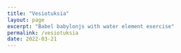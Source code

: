 ```yaml
---
title: "Vesiotuksia"
layout: page
excerpt: "Babel babylonjs with water element exercise"
permalink: /vesiotuksia
date: 2022-03-21
---
```


<script defer src="./assets/js/runtime.99397b3850ffe9c1f21a.js"></script>
<script defer src="./assets/js/vendors.a551257337d94fcfda80.js"></script>
<script defer src="./assets/js/index.5e885551810de146e694.js"></script>
